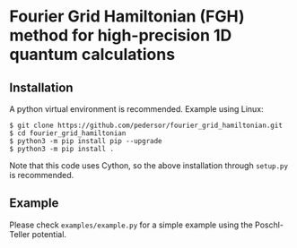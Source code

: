 # Fourier Grid Hamiltonian (FGH) method for high-precision 1D quantum  calculations

## Installation
A python virtual environment is recommended. Example using Linux:
```
$ git clone https://github.com/pedersor/fourier_grid_hamiltonian.git
$ cd fourier_grid_hamiltonian
$ python3 -m pip install pip --upgrade
$ python3 -m pip install .
```
Note that this code uses Cython, so the above installation through `setup.py` is recommended.

## Example

Please check `examples/example.py` for a simple example using the Poschl-Teller potential.
